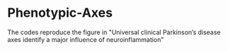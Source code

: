 # Phenotypic-Axes
The codes reproduce the figure in "Universal clinical Parkinson’s disease axes identify  a major influence of neuroinflammation"
